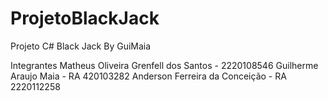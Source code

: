 # ProjetoBlackJack
Projeto C# Black Jack By GuiMaia

Integrantes 
Matheus Oliveira Grenfell dos Santos - 2220108546
Guilherme Araujo Maia - RA 420103282
Anderson Ferreira da Conceição - RA 2220112258
